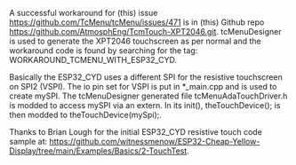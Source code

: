 A successful workaround for (this) issue https://github.com/TcMenu/tcMenu/issues/471 is in (this) Github repo https://github.com/AtmosphEng/TcmTouch-XPT2046.git. tcMenuDesigner is used to generate the XPT2046 touchscreen as per normal and the workaround code is found by searching for the tag: WORKAROUND_TCMENU_WITH_ESP32_CYD. 

Basically the ESP32_CYD uses a different SPI for the resistive touchscreen on SPI2 (VSPI). The io pin set for VSPI is put in *_main.cpp and is used to create mySPI. The tcMenuDesigner generated file tcMenuAdaTouchDriver.h is modded to access mySPI via an extern. In its init(), theTouchDevice(); is then modded to theTouchDevice(mySpi);.

Thanks to Brian Lough for the initial ESP32_CYD resistive touch code sample at: https://github.com/witnessmenow/ESP32-Cheap-Yellow-Display/tree/main/Examples/Basics/2-TouchTest.
